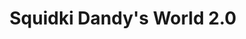 ---
slug: squidki-dandys-world-20
title: Squidki Dandy's World 2.0
description: "Squidki Dandy's World 2.0 is an exciting online game. Play for free directly in your browser!"
icon: /images/new_mods/Sprunki Dandy's World 2.0.png
url: https://wowtbc.net/sprunkin/sprunki-dandy-world2/index.html
previewImage: /images/new_mods/Sprunki Dandy's World 2.0.png
type: new mods

# SEO配置
seo:
  title: "Squidki Dandy's World 2.0 - Play Free Online Game | Fun Browser Games"
  description: "Squidki Dandy's World 2.0 - Play this fun online game for free in your browser. No download required!"
  ogImage: "/images/new_mods/Sprunki Dandy's World 2.0.png"
  keywords: "squidki-dandys-world-20, online game, browser game, free game, new mods game, play online"

videoUrls:
  - https://www.youtube.com/embed/example1
  - https://www.youtube.com/embed/example2

whyPlay:
  title: "Why Play Squidki Dandy's World 2.0?"
  items:
    - "Immersive Gameplay: Squidki Dandy's World 2.0 offers an engaging and immersive gaming experience that will keep you entertained for hours"
    - "Challenging Levels: Test your skills with increasingly difficult challenges and obstacles"
    - "Beautiful Graphics: Enjoy stunning visuals and smooth animations that bring the game world to life"
    - "Regular Updates: New content and features are added regularly to keep the game fresh and exciting"
    - "Free to Play: Experience all the fun without spending a penny"
    - "Community Features: Connect with other players, share strategies, and compete for high scores"
    - "Cross-Platform: Play on any device with a web browser, no downloads required"

features:
  title: "Key Features of Squidki Dandy's World 2.0"
  image: "/images/new_mods/Sprunki Dandy's World 2.0.png"
  items:
    - "Intuitive Controls: Easy to learn controls make Squidki Dandy's World 2.0 accessible for players of all skill levels"
    - "Multiple Game Modes: Enjoy various gameplay options that provide different challenges and experiences"
    - "Character Customization: Personalize your gaming experience with unique characters and items"
    - "Achievement System: Complete special tasks to earn rewards and recognition"
    - "Leaderboards: Compete with players worldwide and see who can achieve the highest scores"

characteristics:
  title: "Game Characteristics"
  image: "/images/new_mods/Sprunki Dandy's World 2.0.png"
  items:
    - "Genre: New mods game with elements of strategy and skill"
    - "Difficulty: Suitable for both casual gamers and those seeking a challenge"
    - "Play Time: Quick sessions or extended gameplay, depending on your preference"
    - "Art Style: Vibrant and engaging visuals that enhance the gaming experience"
    - "Sound Design: Immersive audio that complements the gameplay perfectly"

info: "Squidki Dandy's World 2.0 is an exciting online game that offers players a unique and engaging gaming experience. With its intuitive controls, stunning visuals, and challenging gameplay, Squidki Dandy's World 2.0 provides hours of entertainment for players of all ages and skill levels. Whether you're looking for a quick gaming session during a break or an extended play session, Squidki Dandy's World 2.0 delivers an immersive experience that will keep you coming back for more. The game features multiple levels of increasing difficulty, ensuring that players are constantly challenged as they progress. With regular updates adding new content and features, Squidki Dandy's World 2.0 remains fresh and exciting, providing endless entertainment options for its growing community of players."

howToPlayIntro: "Welcome to Squidki Dandy's World 2.0! This guide will walk you through the basics and help you master the game. Whether you're a beginner or looking to improve your skills, these tips and instructions will enhance your gaming experience."

howToPlaySteps:
  - title: "Getting Started"
    description: "Begin your Squidki Dandy's World 2.0 adventure by familiarizing yourself with the controls. Use your keyboard or mouse to navigate through the game interface. The tutorial will guide you through the basic mechanics and help you understand the objectives."
  - title: "Understanding the Objectives"
    description: "In Squidki Dandy's World 2.0, your main goal is to progress through levels by completing specific objectives. Each level presents unique challenges that require different strategies and approaches."
  - title: "Mastering the Controls"
    description: "Practice using the controls to improve your precision and reaction time. Squidki Dandy's World 2.0 requires quick reflexes and strategic thinking to overcome obstacles and defeat opponents."
  - title: "Utilizing Power-ups"
    description: "Collect power-ups throughout the game to enhance your abilities and overcome difficult challenges. Each power-up offers unique advantages that can be crucial for success."
  - title: "Developing Strategies"
    description: "As you progress in Squidki Dandy's World 2.0, develop effective strategies for different scenarios. Analyze patterns, anticipate challenges, and adapt your approach to maximize your performance."

faq:
  title: "Frequently Asked Questions about Squidki Dandy's World 2.0"
  items:
    - question: "Is Squidki Dandy's World 2.0 free to play?"
      answer: "Yes, Squidki Dandy's World 2.0 is completely free to play directly in your web browser. No downloads or purchases are required to enjoy the full game experience."
    - question: "Can I play Squidki Dandy's World 2.0 on mobile devices?"
      answer: "Yes, Squidki Dandy's World 2.0 is optimized for both desktop and mobile play. You can enjoy the game on any device with a web browser and internet connection."
    - question: "Are there any in-game purchases?"
      answer: "While Squidki Dandy's World 2.0 is free to play, there may be optional in-game purchases available for cosmetic items or additional features that don't affect core gameplay."
    - question: "How often is Squidki Dandy's World 2.0 updated?"
      answer: "The developers regularly update Squidki Dandy's World 2.0 with new content, features, and improvements based on player feedback and game performance."
    - question: "Can I play Squidki Dandy's World 2.0 offline?"
      answer: "Currently, Squidki Dandy's World 2.0 requires an internet connection to play as it's a browser-based online game."
    - question: "Is Squidki Dandy's World 2.0 suitable for children?"
      answer: "Yes, Squidki Dandy's World 2.0 is designed to be family-friendly and suitable for players of all ages."
    - question: "How do I report bugs or issues?"
      answer: "If you encounter any problems while playing Squidki Dandy's World 2.0, you can report them through the game's support page or contact the developers directly through their website."
    - question: "Still Have Questions?"
      answer: "If you have additional questions about Squidki Dandy's World 2.0 that aren't covered in this FAQ, please visit our support center or contact our customer service team for assistance."
---